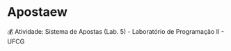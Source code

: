 # Apostaew
:moneybag: Atividade: Sistema de Apostas (Lab. 5) - Laboratório de Programação II - UFCG
